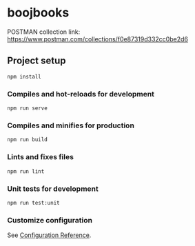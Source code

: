 # boojbooks

POSTMAN collection link: https://www.postman.com/collections/f0e87319d332cc0be2d6

## Project setup
```
npm install
```

### Compiles and hot-reloads for development
```
npm run serve
```

### Compiles and minifies for production
```
npm run build
```

### Lints and fixes files
```
npm run lint
```

### Unit tests for development
```
npm run test:unit
```

### Customize configuration
See [Configuration Reference](https://cli.vuejs.org/config/).
